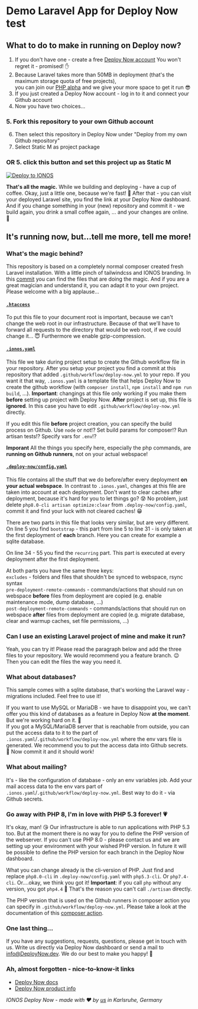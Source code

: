 

# Demo Laravel App for Deploy Now test

## What to do to make in running on Deploy now?
1. If you don't have one - create a free [Deploy Now account](https://www.ionos.com/hosting/deploy-now) You won't regret it - promised! :hand:
2. Because Laravel takes more than 50MB in deployment (that's the maximum storage quota of free projects),    
   you can join our [PHP alpha](https://docs.ionos.space/docs/php-alpha) and we give your more space to get it run :sunglasses:
3. If you just created a Deploy Now account - log in to it and connect your Github account
4. Now you have two choices...

### 5. Fork this repository to your own Github account
6. Then select this repository in Deploy Now under "Deploy from my own Github repository"
7. Select Static M as project package

### OR 5. click this button and set this project up as Static M
[![Deploy to IONOS](https://images.ionos.space/deploy-now-icons/deploy-to-ionos-btn.svg)](https://ionos.space/setup?repo=https://github.com/ionos-deploy-now/laravel-starter)

**That's all the magic.** While we building and deploying - have a cup of coffee. Okay, just a little one, because we're fast! :runner: After that - you can visit your deployed Laravel site, you find the link at your Deploy Now dashboard. And if you change something in your (new) repository and commit it - we build again, you drink a small coffee again, ... and your changes are online. :raised_hands:

## It's running now, but...tell me more, tell me more!
### What's the magic behind?
This repository is based on a completely normal composer created fresh Laravel installation. With a little pinch of tailwindcss and IONOS branding. In this [commit](https://github.com/ionos-deploy-now/laravel-starter/commit/475c1f1f60d6cde364aa539722ca79f111760793) you can find the files that are doing the magic. And if you are a great magician and understand it, you can adapt it to your own project. Please welcome with a big applause...

#### [`.htaccess`](https://github.com/ionos-deploy-now/laravel-starter/blob/475c1f1f60d6cde364aa539722ca79f111760793/.htaccess)
To put this file to your document root is important, because we can't change the web root in our infrastructure. Because of that we'll have to forward all requests to the directory that would be web root, if we could change it... :innocent: Furthermore we enable gzip-compression.

#### [`.ionos.yaml`](https://github.com/ionos-deploy-now/laravel-starter/blob/475c1f1f60d6cde364aa539722ca79f111760793/.ionos.yaml)
This file we take during project setup to create the Github workflow file in your repository. After you setup your project you find a commit at this repository that added `.github/workflow/deploy-now.yml` to your repo. If you want it that way, `.ionos.yaml` is a template file that helps Deploy Now to create the github workflow (with `composer install`, `npm install` and `npm run build`, ...). **Important**: changings at this file only working if you make them **before** setting up project with Deploy Now. **After** project is set up, this file is **ignored**. In this case you have to edit `.github/workflow/deploy-now.yml` directly.

If you edit this file **before** project creation, you can specify the build process on Github. Use `node` or not!? Set build params for composer!? Run artisan tests!? Specify vars for `.env`!?

**Imporant** All the things you specify here, especially the php commands, are **running on Github runners**, not on your actual webspace!

#### [`.deploy-now/config.yaml`](https://github.com/ionos-deploy-now/laravel-starter/blob/475c1f1f60d6cde364aa539722ca79f111760793/.deploy-now/config.yaml)
This file contains all the stuff that we do before/after every deployment **on your actual webspace**. In contrast to `.ionos.yaml`, changes at this file are taken into account at each deployment. Don't want to clear caches after deployment, because it's hard for you to let things go? :cold_sweat: No problem, just delete `php8.0-cli artisan optimize:clear` from `.deploy-now/config.yaml`, commit it and find your luck with not cleared caches! :grin:

There are two parts in this file that looks very similar, but are very different. On line 5 you find `bootstrap` - this part from line 5 to line 31 - is only taken at the first deployment of **each** branch. Here you can create for example a sqlite database.

On line 34 - 55 you find the `recurring` part. This part is executed at every deployment after the first deployment.

At both parts you have the same three keys:  
`excludes` - folders and files that shouldn't be synced to webspace, rsync syntax  
`pre-deployment-remote-commands` - commands/actions that should run on webspace **before** files from deployment are copied (e.g. enable maintenance mode, dump database, ...)  
`post-deployment-remote-commands` - commands/actions that should run on webspace **after** files from deployment are copied (e.g. migrate database, clear and warmup caches, set file permissions, ...)

### Can I use an existing Laravel project of mine and make it run?
Yeah, you can try it! Please read the paragraph below and add the three files to your repository. We would recommend you a feature branch. :wink: Then you can edit the files the way you need it.

### What about databases?
This sample comes with a sqlite database, that's working the Laravel way - migrations included. Feel free to use it!

If you want to use MySQL or MariaDB - we have to disappoint you, we can't offer you this kind of databases as a feature in Deploy Now **at the moment**. But we're working hard on it. :muscle:  
If you got a MySQL/MariaDB server that is reachable from outside, you can put the access data to it to the part of `.ionos.yaml`/`.github/workflow/deploy-now.yml` where the env vars file is generated. We recommend you to put the access data into Github secrets. :speak_no_evil: Now commit it and it should work!

### What about mailing?
It's - like the configuration of database - only an env variables job. Add your mail access data to the env vars part of `.ionos.yaml`/`.github/workflow/deploy-now.yml`. Best way to do it - via Github secrets.

### Go away with PHP 8, I'm in love with PHP 5.3 forever! :heartpulse:
It's okay, man! :kissing_heart: Our infrastructure is able to run applications with PHP 5.3 too. But at the moment there is no way for you to define the PHP version of the webserver. If you can't use PHP 8.0 - please contact us and we are setting up your environment with your wished PHP version. In future it will be possible to define the PHP version for each branch in the Deploy Now dashboard.

What you can change already is the cli-version of PHP. Just find and replace `php8.0-cli` in `.deploy-now/config.yaml` with `php5.3-cli`. Or `php7.4-cli`. Or....okay, we think you got it! **Important**: if you call `php` without any version, you got `php4.4` :grimacing: That's the reason you can't call `./artisan` directly.

The PHP version that is used on the Github runners in composer action you can specify in `.github/workflow/deploy-now.yml`. Please take a look at the documentation of this [composer action](https://github.com/php-actions/composer#passing-arguments).

### One last thing...
If you have any suggestions, requests, questions, please get in touch with us. Write us directly via Deploy Now dashboard or send a mail to [info@DeployNow.dev](mailto:info@DeployNow.dev). We do our best to make you happy! :carousel_horse:

### Ah, almost forgotten -  nice-to-know-it links

- [Deploy Now docs](https://docs.ionos.space/)
- [Deploy Now product info](https://www.ionos.com/hosting/deploy-now)

_IONOS Deploy Now - made with :heart: by [us](https://docs.ionos.space/about-us/) in Karlsruhe, Germany_
